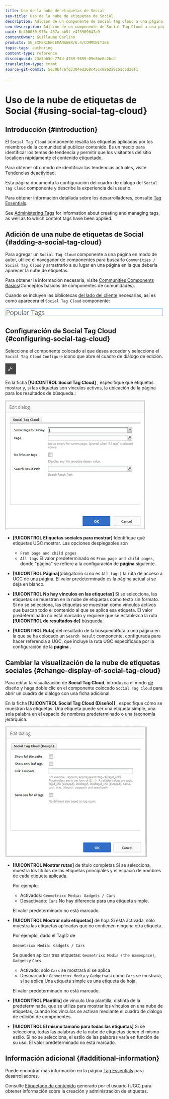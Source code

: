```yaml
---
title: Uso de la nube de etiquetas de Social
seo-title: Uso de la nube de etiquetas de Social
description: Adición de un componente de Social Tag Cloud a una página
seo-description: Adición de un componente de Social Tag Cloud a una página
uuid: 8c400030-976c-457a-bb5f-e473909647a9
contentOwner: Guillaume Carlino
products: SG_EXPERIENCEMANAGER/6.4/COMMUNITIES
topic-tags: authoring
content-type: reference
discoiquuid: 23a5a65e-774d-4789-9659-09e8be0c2bcd
translation-type: tm+mt
source-git-commit: 5e30bf76fd3304ed268c45cc8862a9c51c5d30f1

---
```



# Uso de la nube de etiquetas de Social {#using-social-tag-cloud}

## Introducción {#introduction}

El `Social Tag Cloud` componente resalta las etiquetas aplicadas por los miembros de la comunidad al publicar contenido. Es un medio para identificar los temas de tendencia y permitir que los visitantes del sitio localicen rápidamente el contenido etiquetado.

Para obtener otro modo de identificar las tendencias actuales, visite Tendencias [de](trends.md)actividad.

Esta página documenta la configuración del cuadro de diálogo del `Social Tag Cloud` componente y describe la experiencia del usuario.

Para obtener información detallada sobre los desarrolladores, consulte [Tag Essentials](tag.md).

See [Administering Tags](../../help/sites-administering/tags.md) for information about creating and managing tags, as well as to which content tags have been applied.

## Adición de una nube de etiquetas de Social {#adding-a-social-tag-cloud}

Para agregar un `Social Tag Cloud` componente a una página en modo de autor, utilice el navegador de componentes para buscarlo `Communities / Social Tag Cloud` y arrastrarlo a su lugar en una página en la que debería aparecer la nube de etiquetas.

Para obtener la información necesaria, visite [Communities Components Basics](basics.md)(Conceptos básicos de componentes de comunidades).

Cuando se incluyen las bibliotecas [del lado del cliente](tag.md#essentials-for-client-side) necesarias, así es como aparecerá el `Social Tag Cloud` componente:

![chlimage_1-303](assets/chlimage_1-303.png)

## Configuración de Social Tag Cloud {#configuring-social-tag-cloud}

Seleccione el componente colocado al que desea acceder y seleccione el `Social Tag Cloud` `Configure` icono que abre el cuadro de diálogo de edición.

![chlimage_1-304](assets/chlimage_1-304.png)

En la ficha **[!UICONTROL Social Tag Cloud]** , especifique qué etiquetas mostrar y, si las etiquetas son vínculos activos, la ubicación de la página para los resultados de búsqueda.:

![chlimage_1-305](assets/chlimage_1-305.png)

* **[!UICONTROL Etiquetas sociales para mostrar]** Identifique qué etiquetas UGC mostrar. Las opciones desplegables son

   * `From page and child pages`
   * `All tags`
   El valor predeterminado es `From page and child pages`, donde &quot;página&quot; se refiere a la configuración de **página** siguiente.

* **[!UICONTROL Página]**(obligatorio si no es `All tags)` la ruta de acceso a UGC de una página. El valor predeterminado es la página actual si se deja en blanco.

* **[!UICONTROL No hay vínculos en las etiquetas]** Si se selecciona, las etiquetas se muestran en la nube de etiquetas como texto sin formato. Si no se selecciona, las etiquetas se muestran como vínculos activos que buscan todo el contenido al que se aplica esa etiqueta. El valor predeterminado no está marcado y requiere que se establezca la ruta **[!UICONTROL de resultados de]** búsqueda.

* **[!UICONTROL Ruta]** del resultado de la búsquedaRuta a una página en la que se ha colocado un `Search Result` componente, configurada para hacer referencia a UGC, que incluye la ruta UGC especificada por la configuración de la **página** .

## Cambiar la visualización de la nube de etiquetas sociales {#change-display-of-social-tag-cloud}

Para editar la visualización de **Social Tag Cloud**, introduzca el modo [de](../../help/sites-authoring/default-components-designmode.md) diseño y haga doble clic en el componente colocado `Social Tag Cloud` para abrir un cuadro de diálogo con una ficha adicional.

En la ficha **[!UICONTROL Social Tag Cloud (Diseño)]** , especifique cómo se muestran las etiquetas. Una etiqueta puede ser una etiqueta simple, una sola palabra en el espacio de nombres predeterminado o una taxonomía jerárquica:

![chlimage_1-306](assets/chlimage_1-306.png)

* **[!UICONTROL Mostrar rutas]** de título completas Si se selecciona, muestra los títulos de las etiquetas principales y el espacio de nombres de cada etiqueta aplicada.

   Por ejemplo:

   * Activados: `Geometrixx Media: Gadgets / Cars`
   * Desactivado: `Cars`
   No hay diferencia para una etiqueta simple.

   El valor predeterminado no está marcado.

* **[!UICONTROL Mostrar solo etiquetas]** de hoja Si está activada, solo muestra las etiquetas aplicadas que no contienen ninguna otra etiqueta.

   Por ejemplo, dado el TagID de

   `Geometrixx Media: Gadgets / Cars`

   Se pueden aplicar tres etiquetas: `Geometrixx Media (the namespace)`, `Gadgets`y `Cars`

   * Activado: solo `Cars` se mostrará si se aplica
   * Desmarcado: `Geometrixx Media` y `Gadgets`así como `Cars` se mostrará, si se aplica
   Una etiqueta simple es una etiqueta de hoja.

   El valor predeterminado no está marcado.

* **[!UICONTROL Plantilla]** de vínculo Una plantilla, distinta de la predeterminada, que se utiliza para mostrar los vínculos en una nube de etiquetas, cuando los vínculos se activan mediante el cuadro de diálogo de edición de componentes.

* **[!UICONTROL El mismo tamaño para todas las etiquetas]** Si se selecciona, todas las palabras de la nube de etiquetas tienen el mismo estilo. Si no se selecciona, el estilo de las palabras varía en función de su uso. El valor predeterminado no está marcado.

## Información adicional {#additional-information}

Puede encontrar más información en la página [Tag Essentials](tag.md) para desarrolladores.

Consulte [Etiquetado de contenido](tag-ugc.md) generado por el usuario (UGC) para obtener información sobre la creación y administración de etiquetas.
